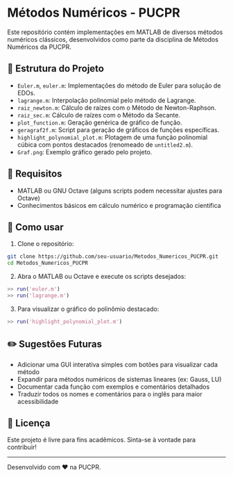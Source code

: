 # Métodos Numéricos - PUCPR

Este repositório contém implementações em MATLAB de diversos métodos numéricos clássicos, desenvolvidos como parte da disciplina de Métodos Numéricos da PUCPR.

## 📁 Estrutura do Projeto

- `Euler.m`, `euler.m`: Implementações do método de Euler para solução de EDOs.
- `lagrange.m`: Interpolação polinomial pelo método de Lagrange.
- `raiz_newton.m`: Cálculo de raízes com o Método de Newton-Raphson.
- `raiz_sec.m`: Cálculo de raízes com o Método da Secante.
- `plot_function.m`: Geração genérica de gráfico de função.
- `geragraf2f.m`: Script para geração de gráficos de funções específicas.
- `highlight_polynomial_plot.m`: Plotagem de uma função polinomial cúbica com pontos destacados (renomeado de `untitled2.m`).
- `Graf.png`: Exemplo gráfico gerado pelo projeto.

## 🧠 Requisitos

- MATLAB ou GNU Octave (alguns scripts podem necessitar ajustes para Octave)
- Conhecimentos básicos em cálculo numérico e programação científica

## 🚀 Como usar

1. Clone o repositório:

```bash
git clone https://github.com/seu-usuario/Metodos_Numericos_PUCPR.git
cd Metodos_Numericos_PUCPR
```

2. Abra o MATLAB ou Octave e execute os scripts desejados:

```matlab
>> run('euler.m')
>> run('lagrange.m')
```

3. Para visualizar o gráfico do polinômio destacado:

```matlab
>> run('highlight_polynomial_plot.m')
```

## ✏️ Sugestões Futuras

- Adicionar uma GUI interativa simples com botões para visualizar cada método
- Expandir para métodos numéricos de sistemas lineares (ex: Gauss, LU)
- Documentar cada função com exemplos e comentários detalhados
- Traduzir todos os nomes e comentários para o inglês para maior acessibilidade

## 📘 Licença

Este projeto é livre para fins acadêmicos. Sinta-se à vontade para contribuir!

---

Desenvolvido com ❤️ na PUCPR.
